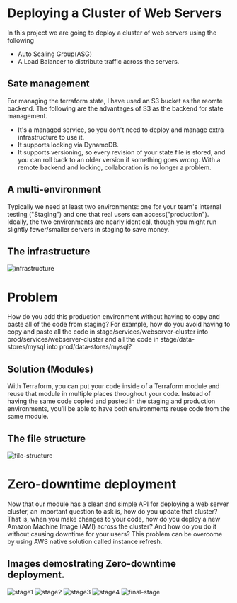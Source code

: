 # Deploying a Cluster of Web Servers
In this project we are going to deploy a cluster of web servers using the following
- Auto Scaling Group(ASG)
- A Load Balancer to distribute traffic across the servers.

## Sate management
For managing the terraform state, I have used an S3 bucket as the reomte backend.
The following are the advantages of S3 as the backend for state management.
 - It's a managed service, so you don't need to deploy and manage extra infrastructure to use it.
 - It supports locking via DynamoDB.
 - It supports versioning, so every revision of your state file is stored, and you can roll back to an older version if something goes wrong.
With a remote backend and locking, collaboration is no longer a problem.

## A multi-environment
Typically we need at least two environments: one for your team's internal testing ("Staging") and one that real users can access("production"). Ideally, the two environments are nearly identical, though you might run slightly fewer/smaller servers in staging to save money.

## The infrastructure
![infrastructure](images/infrastructure.png)

# Problem
How do you add this production environment without having to copy and
paste all of the code from staging? For example, how do you avoid having
to copy and paste all the code in stage/services/webserver-cluster into
prod/services/webserver-cluster and all the code in stage/data-stores/mysql
into prod/data-stores/mysql?

## Solution (Modules)
With Terraform, you can put your code inside of a Terraform module and
reuse that module in multiple places throughout your code. Instead of
having the same code copied and pasted in the staging and production
environments, you’ll be able to have both environments reuse code from the
same module.

## The file structure
![file-structure](images/file-structure.PNG)

# Zero-downtime deployment
Now that our module has a clean and simple API for deploying a web
server cluster, an important question to ask is, how do you update that
cluster? That is, when you make changes to your code, how do you deploy
a new Amazon Machine Image (AMI) across the cluster? And how do you
do it without causing downtime for your users?
This problem can be overcome by using AWS native solution called instance refresh.

## Images demostrating Zero-downtime deployment.
![stage1](images/stage1.PNG)
![stage2](images/stage2.PNG)
![stage3](images/stage3.PNG)
![stage4](images/stage4.PNG)
![final-stage](images/final-stage.PNG)